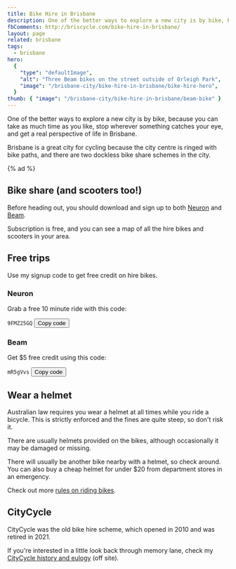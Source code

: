 ```yaml
---
title: Bike Hire in Brisbane
description: One of the better ways to explore a new city is by bike, because you can take as much time as you like to stop wherever something catches your eye.
fbComments: http://briscycle.com/bike-hire-in-brisbane/
layout: page
related: brisbane
tags:
  - brisbane
hero:
  {
    "type": "defaultImage",
    "alt": "Three Beam bikes on the street outside of Orleigh Park",
    "image": "/brisbane-city/bike-hire-in-brisbane/bike-hire-hero",
  }
thumb: { "image": "/brisbane-city/bike-hire-in-brisbane/beam-bike" }
---
```


One of the better ways to explore a new city is by bike, because you can take as much time as you like, stop wherever something catches your eye, and get a real perspective of life in Brisbane.

Brisbane is a great city for cycling because the city centre is ringed with bike paths, and there are two dockless bike share schemes in the city.

{% ad %}

## Bike share (and scooters too!)

Before heading out, you should download and sign up to both [Neuron](https://www.rideneuron.com/) and [Beam](https://www.ridebeam.com/).

Subscription is free, and you can see a map of all the hire bikes and scooters in your area.

## Free trips

Use my signup code to get free credit on hire bikes.

<div class="card">
<div class="card__link">
<div class="card__content">
<div class="sidebyside">
<div>
<h3>Neuron</h3>

<p>Grab a free 10 minute ride with this code:</p>

<aside class="copy-code">
  <code id="neuron-code" class="copy-code__text">9FMZ25GQ</code>
  <button class="copy-code__button" data-clipboard-target="#neuron-code">
  Copy code
  </button>
</aside>

</div>

<div>
<h3>Beam</h3>

<p>Get $5 free credit using this code:</p>

<aside class="copy-code">
  <code id="beam-code" data-owner="ash" class="copy-code__text">mR5gVvs</code>
  <!-- code id="beam-code" data-owner="tae" class="copy-code__text">Az3rHAN</code -->
  <button class="copy-code__button" data-clipboard-target="#beam-code">
  Copy code
  </button>
</aside>
</div>
</div>
</div>
</div>
</div>

## Wear a helmet

Australian law requires you wear a helmet at all times while you ride a bicycle. This is strictly enforced and the fines are quite steep, so don't risk it.

There are usually helmets provided on the bikes, although occasionally it may be damaged or missing.

There will usually be another bike nearby with a helmet, so check around. You can also buy a cheap helmet for under $20 from department stores in an emergency.

Check out more [rules on riding bikes](/bicycle-regulation).

## CityCycle

CityCycle was the old bike hire scheme, which opened in 2010 and was retired in 2021.

If you're interested in a little look back through memory lane, check my [CityCycle history and eulogy](https://ash.ms/2022/01/30/brisbane-citycycle/) (off site).
